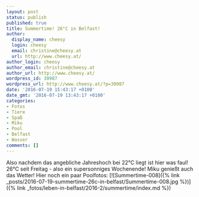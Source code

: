 ```yaml
---
layout: post
status: publish
published: true
title: Summertime! 26°C in Belfast!
author:
  display_name: cheesy
  login: cheesy
  email: christine@cheesy.at
  url: http://www.cheesy.at/
author_login: cheesy
author_email: christine@cheesy.at
author_url: http://www.cheesy.at/
wordpress_id: 30987
wordpress_url: http://www.cheesy.at/?p=30987
date: '2016-07-19 15:43:17 +0100'
date_gmt: '2016-07-19 13:43:17 +0100'
categories:
- Fotos
- Tiere
- Spaß
- Miku
- Pool
- Belfast
- Wasser
comments: []
---
```

Also nachdem das angebliche Jahreshoch bei 22°C liegt ist hier was faul! 26°C seit Freitag - also ein supersonniges Wochenende! Miku genießt auch das Wetter!
Hier noch ein paar Poolfotos:
[![Summertime-008]({% link _posts/2016-07-19-summertime-26c-in-belfast/Summertime-008.jpg %})]({% link _fotos/leben-in-belfast/2016-2/summertime/index.md %})
